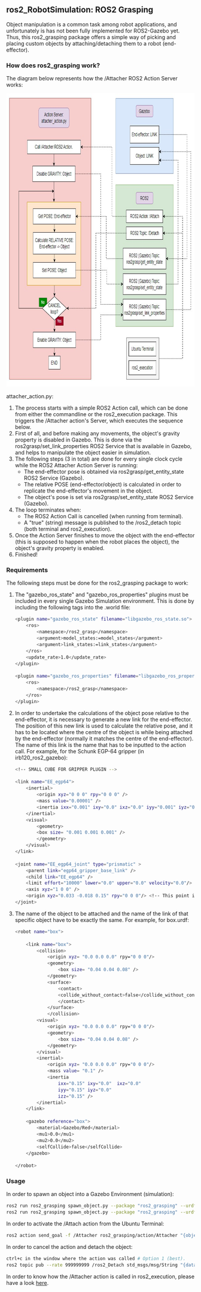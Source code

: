 ## ros2_RobotSimulation: ROS2 Grasping
Object manipulation is a common task among robot applications, and unfortunately is has not been fully implemented for ROS2-Gazebo yet. Thus, this ros2_grasping package offers a simple way of picking and placing custom objects by attaching/detaching them to a robot (end-effector).

### How does ros2_grasping work?
The diagram below represents how the /Attacher ROS2 Action Server works:

<div align="center">
    <a>
        <img src="ros2_grasping.jpg" width="858" height="783">
    </a>
</div>

attacher_action.py:
1. The process starts with a simple ROS2 Action call, which can be done from either the commandline or the ros2_execution package. This triggers the /Attacher action's Server, which executes the sequence below.
2. First of all, and before making any movements, the object's gravity property is disabled in Gazebo. This is done via the ros2grasp/set_link_properties ROS2 Service that is available in Gazebo, and helps to manipulate the object easier in simulation.
3. The following steps (3 in total) are done for every single clock cycle while the ROS2 Attacher Action Server is running:
    * The end-effector pose is obtained via ros2grasp/get_entity_state ROS2 Service (Gazebo).
    * The relative POSE (end-effector/object) is calculated in order to replicate the end-effector's movement in the object.
    * The object's pose is set via ros2grasp/set_entity_state ROS2 Service (Gazebo).
4. The loop terminates when:
    * The ROS2 Action Call is cancelled (when running from terminal).
    * A "true" (string) message is published to the /ros2_detach topic (both terminal and ros2_execution).
5. Once the Action Server finishes to move the object with the end-effector (this is supposed to happen when the robot places the object), the object's gravity property is enabled.
6. Finished!

### Requirements
The following steps must be done for the ros2_grasping package to work:

1. The "gazebo_ros_state" and "gazebo_ros_properties" plugins must be included in every single Gazebo Simulation environment. This is done by including the following tags into the .world file:
    ```sh
    <plugin name="gazebo_ros_state" filename="libgazebo_ros_state.so">
        <ros>
            <namespace>/ros2_grasp</namespace>
            <argument>model_states:=model_states</argument>
            <argument>link_states:=link_states</argument>
        </ros>
        <update_rate>1.0</update_rate>
    </plugin>

    <plugin name="gazebo_ros_properties" filename="libgazebo_ros_properties.so">
        <ros>
            <namespace>/ros2_grasp</namespace>
        </ros>
    </plugin>
    ```
2. In order to undertake the calculations of the object pose relative to the end-effector, it is necessary to generate a new link for the end-effector. The position of this new link is used to calculate the relative pose, and it has to be located where the centre of the object is while being attached by the end-effector (normally it matches the centre of the end-effector). The name of this link is the name that has to be inputted to the action call. For example, for the Schunk EGP-64 gripper (in irb120_ros2_gazebo):
    ```sh
    <!-- SMALL CUBE FOR GRIPPER PLUGIN -->

    <link name="EE_egp64">
        <inertial>
            <origin xyz="0 0 0" rpy="0 0 0" />
            <mass value="0.00001" />
            <inertia ixx="0.001" ixy="0.0" ixz="0.0" iyy="0.001" iyz="0.0" izz="0.001"/>
        </inertial>
        <visual>
            <geometry>
            <box size= "0.001 0.001 0.001" />
            </geometry>
        </visual>
    </link>
    
    <joint name="EE_egp64_joint" type="prismatic" >
        <parent link="egp64_gripper_base_link" />
        <child link="EE_egp64" />
        <limit effort="10000" lower="0.0" upper="0.0" velocity="0.0"/>
        <axis xyz="1 0 0" />
        <origin xyz="0.033 -0.018 0.15" rpy="0 0 0"/> <!-- This point is the centre between the 2 fingers of the EGP64 gripper. -->
    </joint>
    ```
3. The name of the object to be attached and the name of the link of that specific object have to be exactly the same. For example, for box.urdf:
    ```sh
    <robot name="box">

        <link name="box">
            <collision>
                <origin xyz= "0.0 0.0 0.0" rpy="0 0 0"/>
                <geometry>
                    <box size= "0.04 0.04 0.08" />
                </geometry>
                <surface>
                    <contact>
                    <collide_without_contact>false</collide_without_contact>
                    </contact>
                </surface>
                </collision>
            <visual>
                <origin xyz= "0.0 0.0 0.0" rpy="0 0 0"/>
                <geometry>
                    <box size= "0.04 0.04 0.08" />
                </geometry>
            </visual>
            <inertial>
                <origin xyz= "0.0 0.0 0.0" rpy="0 0 0"/>
                <mass value= "0.1" />
                <inertia
                    ixx="0.15" ixy="0.0"  ixz="0.0"
                    iyy="0.15" iyz="0.0"
                    izz="0.15" />
            </inertial>
        </link>

        <gazebo reference="box">
            <material>Gazebo/Red</material>
            <mu1>0.0</mu1>
            <mu2>0.0</mu2>
            <selfCollide>false</selfCollide>
        </gazebo>

    </robot>
    ```

### Usage
In order to spawn an object into a Gazebo Environment (simulation):
```sh
ros2 run ros2_grasping spawn_object.py --package "ros2_grasping" --urdf "---" --name "---" --x 0.0 --y -0.0 --z 0.0
ros2 run ros2_grasping spawn_object.py --package "ros2_grasping" --urdf "box.urdf" --name "box" --x 0.5 --y -0.3 --z 0.75 # Example for box.urdf object.
```
In order to activate the /Attach action from the Ubuntu Terminal:
```sh
ros2 action send_goal -f /Attacher ros2_grasping/action/Attacher "{object: '---', endeffector: '---'}"
```
In order to cancel the action and detach the object:
```sh
ctrl+c in the window where the action was called # Option 1 (best).
ros2 topic pub --rate 999999999 /ros2_Detach std_msgs/msg/String "{data: 'True'}" # Option 2.
```
In order to know how the /Attacher action is called in ros2_execution, please have a look [here](https://github.com/IFRA-Cranfield/ros2_RobotSimulation/tree/humble/ros2_execution).